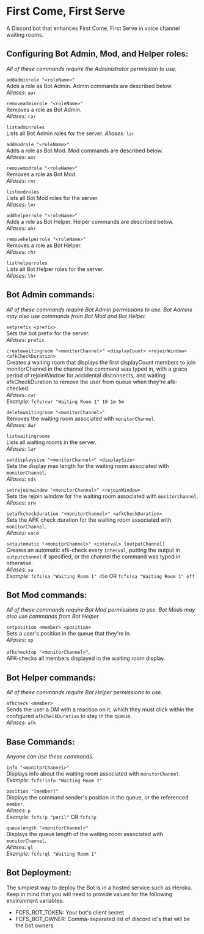 First Come, First Serve
===

A Discord bot that enhances First Come, First Serve in voice channel waiting rooms. 

## Configuring Bot Admin, Mod, and Helper roles:  
*All of these commands require the Administrator permission to use.*

`addadminrole "<roleName>"`  
Adds a role as Bot Admin. Admin commands are described below.  
*Aliases:* `aar`

`removeadminrole "<roleName>"`  
Removes a role as Bot Admin.  
*Aliases:* `rar`

`listadminroles`  
Lists all Bot Admin roles for the server.
*Aliases:* `lar`

`addmodrole "<roleName>"`  
Adds a role as Bot Mod. Mod commands are described below.  
*Aliases:* `amr`

`removemodrole "<roleName>"`  
Removes a role as Bot Mod.  
*Aliases:* `rmr`

`listmodroles`  
Lists all Bot Mod roles for the server.  
*Aliases:* `lmr`

`addhelperrole "<roleName>"`  
Adds a role as Bot Helper. Helper commands are described below.  
*Aliases:* `ahr`

`removehelperrole "<roleName>"`  
Removes a role as Bot Helper.  
*Aliases:* `rhr`

`listhelperroles`  
Lists all Bot Helper roles for the server.  
*Aliases:* `lhr`

## Bot Admin commands:  
*All of these commands require Bot Admin permissions to use. Bot Admins may also use commands from Bot Mod and Bot Helper.*

`setprefix <prefix>`  
Sets the bot prefix for the server.  
*Aliases:* `prefix`

`createwaitingroom "<monitorChannel>" <displayCount> <rejoinWindow> <afkCheckDuration>`  
Creates a waiting room that displays the first displayCount members to join monitorChannel in the channel the command was typed in, with a grace period of rejoinWindow for accidental disconnects, and waiting afkCheckDuration to remove the user from queue when they're afk-checked.  
*Aliases:* `cwr`  
*Example:* `fcfs!cwr "Waiting Room 1" 10 1m 5m`

`deletewaitingroom "<monitorChannel>"`  
Removes the waiting room associated with `monitorChannel`.  
*Aliases:* `dwr`

`listwaitingrooms`  
Lists all waiting rooms in the server.  
*Aliases:* `lwr`

`setdisplaysize "<monitorChannel>" <displaySize>`  
Sets the display max length for the waiting room associated with `monitorChannel`.  
*Aliases:* `sds`

`setrejoinwindow "<monitorChannel>" <rejoinWindow>`  
Sets the rejoin window for the waiting room associated with `monitorChannel`.  
*Aliases:* `srw`

`setafkcheckduration "<monitorChannel>" <afkCheckDuration>`  
Sets the AFK check duration for the waiting room associated with `monitorChannel`.  
*Aliases:* `sacd`

`setautomatic "<monitorChannel>" <interval> [outputChannel]`  
Creates an automatic afk-check every `interval`, putting the output in `outputchannel` if specified, or the channel
the command was typed in otherwise.  
*Aliases:* `sa`  
*Example:* `fcfs!sa "Waiting Room 1" 45m` OR `fcfs!sa "Waiting Room 1" off`

## Bot Mod commands:  
*All of these commands require Bot Mod permissions to use. Bot Mods may also use commands from Bot Helper.*

`setposition <member> <position>`  
Sets a user's position in the queue that they're in.  
*Aliases:* `sp`

`afkchecktop "<monitorChannel>"`,  
AFK-checks all members displayed in the waiting room display.

## Bot Helper commands:  
*All of these commands require Bot Helper permissions to use.*  

`afkcheck <member>`  
Sends the user a DM with a reaction on it, which they must click within the configured `afkCheckDuration` to stay in the queue.  
*Aliases:* `afk`

## Base Commands:  
*Anyone can use these commands.*  

`info "<monitorChannel>"`  
Displays info about the waiting room associated with `monitorChannel`.  
*Example:* `fcfs!info "Waiting Room 1"`

`position "[member]"`  
Displays the command sender's position in the queue, or the referenced `member`.  
*Aliases:* `p`  
*Example:* `fcfs!p "peril"` OR `fcfs!p`

`queuelength "<monitorChannel>"`  
Displays the queue length of the waiting room associated with `monitorChannel`.  
*Aliases:* `ql`  
*Example:* `fcfs!ql "Waiting Room 1"`

## Bot Deployment:  
The simplest way to deploy the Bot is in a hosted service such as Heroku.
Keep in mind that you will need to provide values for the following environment variables:
* FCFS_BOT_TOKEN: Your bot's client secret
* FCFS_BOT_OWNER: Comma-separated list of discord id's that will be the bot owners